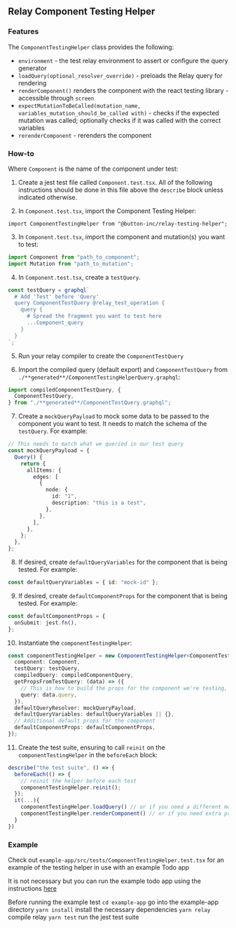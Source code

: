 ## Relay Component Testing Helper

### Features

The `ComponentTestingHelper` class provides the following:

- `environment` - the test relay environment to assert or configure the query generator
- `loadQuery(optional_resolver_override)` - preloads the Relay query for rendering
- `renderComponent()` renders the component with the react testing library - accessible through `screen`
- `expectMutationToBeCalled(mutation_name, variables_mutation_should_be_called with)` - checks if the expected mutation was called; optionally checks if it was called with the correct variables
- `rerenderComponent` - rerenders the component

### How-to

Where `Component` is the name of the component under test:

1. Create a jest test file called `Component.test.tsx`. All of the following instructions should be done in this file above the `describe` block unless indicated otherwise.

2. In `Component.test.tsx`, import the Component Testing Helper:

`import ComponentTestingHelper from "@button-inc/relay-testing-helper";`

3. In `Component.test.tsx`, import the component and mutation(s) you want to test:

```typescript
import Component from "path_to_component";
import Mutation from "path_to_mutation";
```

4. In `Component.test.tsx`, create a `testQuery`.

```typescript
const testQuery = graphql`
  # Add 'Test' before 'Query'
  query ComponentTestQuery @relay_test_operation {
    query {
      # Spread the fragment you want to test here
      ...Component_query
    }
  }
`;
```

5. Run your relay compiler to create the `ComponentTestQuery`

6. Import the compiled query (default export) and `ComponentTestQuery` from `./**generated**/ComponentTestingHelperQuery.graphql`:

```typescript
import compiledComponentTestQuery, {
  ComponentTestQuery,
} from "./**generated**/ComponentTestQuery.graphql";
```

7. Create a `mockQueryPayload` to mock some data to be passed to the component you want to test. It needs to match the schema of the `testQuery`. For example:

```typescript
// This needs to match what we queried in our test query
const mockQueryPayload = {
  Query() {
    return {
      allItems: {
        edges: [
          {
            node: {
              id: "1",
              description: "this is a test",
            },
          },
        ],
      },
    };
  },
};
```

8. If desired, create `defaultQueryVariables` for the component that is being tested. For example:

```typescript
const defaultQueryVariables = { id: "mock-id" };
```

9. If desired, create `defaultComponentProps` for the component that is being tested. For example:

```typescript
const defaultComponentProps = {
  onSubmit: jest.fn(),
};
```

10. Instantiate the `componentTestingHelper`:

```typescript
const componentTestingHelper = new ComponentTestingHelper<ComponentTestQuery>({
  component: Component,
  testQuery: testQuery,
  compiledQuery: compiledComponentQuery,
  getPropsFromTestQuery: (data) => ({
    // This is how to build the props for the component we're testing, based on our test query
    query: data.query,
  }),
  defaultQueryResolver: mockQueryPayload,
  defaultQueryVariables: defaultQueryVariables || {},
  // Additional default props for the component
  defaultComponentProps: defaultComponentProps,
});
```

11. Create the test suite, ensuring to call `reinit` on the `componentTestingHelper` in the `beforeEach` block:

```typescript
describe("the test suite", () => {
  beforeEach(() => {
    // reinit the helper before each test
    componentTestingHelper.reinit();
  });
  it(...){
    componentTestingHelper.loadQuery() // or if you need a different mock query than the default, componentTestingHelper.loadQuery(different_mock_query)
    componentTestingHelper.renderComponent() // or if you need extra props for a particular test: componentTestingHelper.renderComponent(undefined, {...defaultComponentProps, extraProps })
  }
})
```

### Example

Check out `example-app/src/tests/ComponentTestingHelper.test.tsx` for an example of the testing helper in use with an example Todo app

It is not necessary but you can run the example todo app using the instructions [here](./example-app/README.md)

Before running the example test
`cd example-app` go into the example-app directory
`yarn install` install the necessary dependencies
`yarn relay` compile relay
`yarn test` run the jest test suite
